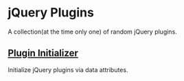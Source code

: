 jQuery Plugins
===========================

A collection(at the time only one) of random jQuery plugins.


[Plugin Initializer](/aslansky/jquery-plugins/tree/master/jquery-init-plugin)
----------------------------------------------------------------------------

Initialize jQuery plugins via data attributes.